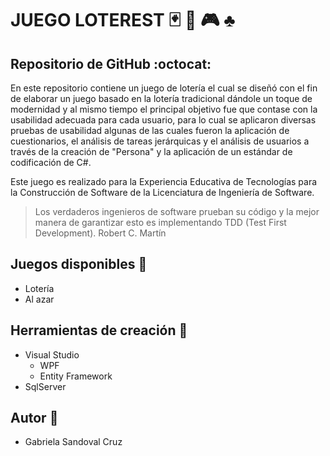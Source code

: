 # JUEGO LOTEREST :black_joker: :game_die: :video_game: :clubs:
## Repositorio de GitHub :octocat:

En este repositorio contiene un juego de lotería el cual se diseñó con el fin de elaborar un juego basado en la lotería tradicional dándole un toque de modernidad y al mismo tiempo el principal objetivo fue que contase con la usabilidad adecuada para cada usuario, para lo cual se aplicaron diversas pruebas de usabilidad algunas de las cuales fueron la aplicación de cuestionarios, el análisis de tareas jerárquicas y el análisis de usuarios a través de la creación de "Persona" y la aplicación de un estándar de codificación de C#.

Este juego es realizado para la Experiencia Educativa de Tecnologías para la Construcción de Software de la Licenciatura de Ingeniería de Software.

> Los verdaderos ingenieros de software prueban su código 
> y la mejor manera de garantizar esto es implementando TDD 
> (Test First Development).
> Robert C. Martín

## Juegos disponibles :book:
- Lotería
- Al azar

## Herramientas de creación :wrench:
- Visual Studio
  - WPF
  - Entity Framework
- SqlServer

## Autor :woman:
- Gabriela Sandoval Cruz
